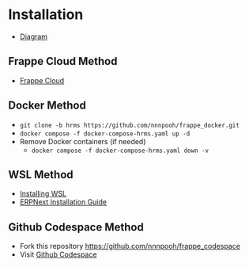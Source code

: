 # Installation

- [Diagram](https://link.excalidraw.com/l/9PltHIQHZMD/6v1BoWPazp5)

## Frappe Cloud Method
- [Frappe Cloud](https://frappecloud.com/)

## Docker Method
- `git clone -b hrms https://github.com/nnnpooh/frappe_docker.git`
- `docker compose -f docker-compose-hrms.yaml up -d`
- Remove Docker containers (if needed)
    - `docker compose -f docker-compose-hrms.yaml down -v`

## WSL Method

- [Installing WSL](https://learn.microsoft.com/en-us/windows/wsl/install)
- [ERPNext Installation Guide](https://github.com/nnnpooh/erpnext-installation-ubuntu/blob/main/installation-ubuntu-24.04.1.md)

## Github Codespace Method
- Fork this repository https://github.com/nnnpooh/frappe_codespace
- Visit [Github Codespace](https://github.com/features/codespaces)